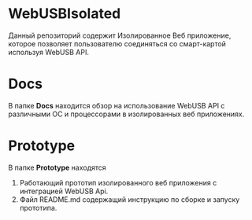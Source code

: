 # WebUSBIsolated
Данный репозиторий содержит Изолированное Веб приложение, которое позволяет пользователю соединяться со смарт-картой используя WebUSB API. 
# Docs
В папке __Docs__ находится обзор на использование WebUSB API с различными ОС и процессорами в изолированных веб приложениях. 
# Prototype
В папке __Prototype__ находятся

1. Работающий прототип изолированного веб приложения с интеграцией WebUSB Api. 
2. Файл README.md содержащий инструкцию по сборке и запуску прототипа. 

